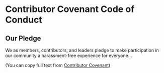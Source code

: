 # Contributor Covenant Code of Conduct

## Our Pledge

We as members, contributors, and leaders pledge to make participation in our community a harassment-free experience for everyone...

(You can copy full text from [Contributor Covenant](https://www.contributor-covenant.org/version/2/0/code_of_conduct/))
